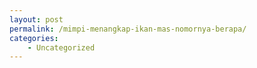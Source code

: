 ```yaml
---
layout: post
permalink: /mimpi-menangkap-ikan-mas-nomornya-berapa/
categories:
    - Uncategorized
---
```


